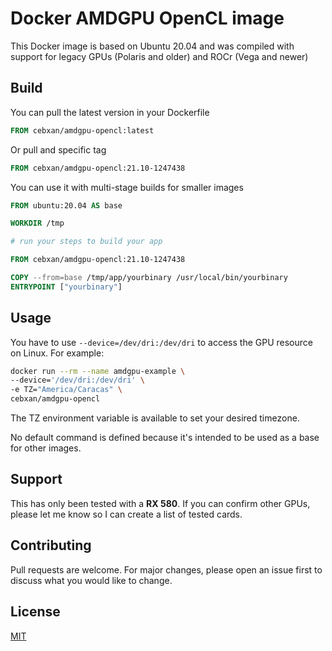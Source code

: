 # Docker AMDGPU OpenCL image

This Docker image is based on Ubuntu 20.04 and was compiled with support for legacy GPUs (Polaris and older) and ROCr (Vega and newer)

## Build

You can pull the latest version in your Dockerfile

```Dockerfile
FROM cebxan/amdgpu-opencl:latest
```

Or pull and specific tag

```Dockerfile
FROM cebxan/amdgpu-opencl:21.10-1247438
```

You can use it with multi-stage builds for smaller images

```Dockerfile
FROM ubuntu:20.04 AS base

WORKDIR /tmp

# run your steps to build your app

FROM cebxan/amdgpu-opencl:21.10-1247438

COPY --from=base /tmp/app/yourbinary /usr/local/bin/yourbinary
ENTRYPOINT ["yourbinary"]
```

## Usage

You have to use `--device=/dev/dri:/dev/dri` to access the GPU resource on Linux. For example:

```bash
docker run --rm --name amdgpu-example \
--device='/dev/dri:/dev/dri' \
-e TZ="America/Caracas" \
cebxan/amdgpu-opencl
```

The TZ environment variable is available to set your desired timezone.

No default command is defined because it's intended to be used as a base for other images.

## Support

This has only been tested with a **RX 580**. If you can confirm other GPUs, please let me know so I can create a list of tested cards.

## Contributing

Pull requests are welcome. For major changes, please open an issue first to discuss what you would like to change.

## License

[MIT](https://choosealicense.com/licenses/mit/)
